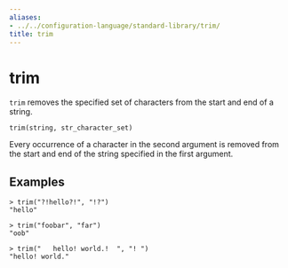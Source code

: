 ```yaml
---
aliases:
- ../../configuration-language/standard-library/trim/
title: trim
---
```


# trim

`trim` removes the specified set of characters from the start and end of a string.

```river
trim(string, str_character_set)
```

Every occurrence of a character in the second argument is removed from the start and end of the string specified in the first argument.

## Examples

```river
> trim("?!hello?!", "!?")
"hello"

> trim("foobar", "far")
"oob"

> trim("   hello! world.!  ", "! ")
"hello! world."
```
